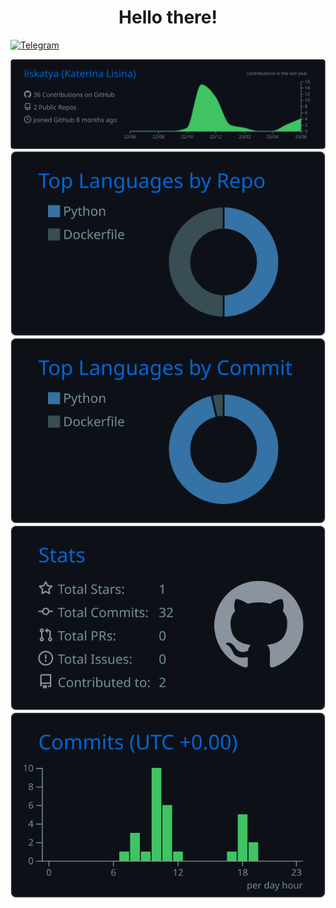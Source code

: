 <div id="header" align="center">
<h1> Hello there! </h1>
</div>
<a href="https://t.me/katlis">
    <img src="https://img.shields.io/badge/Telegram-blue?logo=telegram" alt="Telegram">
</a>


[![](https://raw.githubusercontent.com/liskatya/liskatya/master/profile-summary-card-output/github_dark/0-profile-details.svg)](https://github.com/vn7n24fzkq/github-profile-summary-cards)
[![](https://raw.githubusercontent.com/liskatya/liskatya/master/profile-summary-card-output/github_dark/1-repos-per-language.svg)](https://github.com/vn7n24fzkq/github-profile-summary-cards) [![](https://raw.githubusercontent.com/liskatya/liskatya/master/profile-summary-card-output/github_dark/2-most-commit-language.svg)](https://github.com/vn7n24fzkq/github-profile-summary-cards)
[![](https://raw.githubusercontent.com/liskatya/liskatya/master/profile-summary-card-output/github_dark/3-stats.svg)](https://github.com/vn7n24fzkq/github-profile-summary-cards) [![](https://raw.githubusercontent.com/liskatya/liskatya/master/profile-summary-card-output/github_dark/4-productive-time.svg)](https://github.com/vn7n24fzkq/github-profile-summary-cards)

